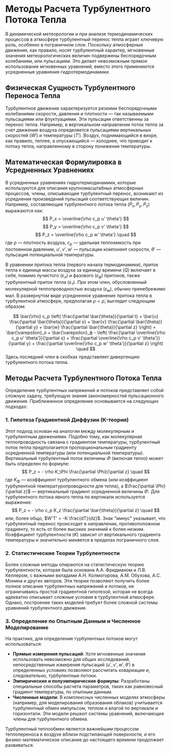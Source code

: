 # Методы Расчета Турбулентного Потока Тепла

В динамической метеорологии и при анализе термодинамических процессов в атмосфере турбулентный перенос тепла играет ключевую роль, особенно в пограничном слое. Поскольку атмосферные движения, как правило, носят турбулентный характер, мгновенные значения метеорологических величин подвержены беспорядочным колебаниям, или пульсациям. Это делает невозможным прямое использование мгновенных уравнений; вместо этого применяются усредненные уравнения гидротермодинамики.

## Физическая Сущность Турбулентного Переноса Тепла

Турбулентное движение характеризуется резкими беспорядочными колебаниями скорости, давления и плотности — так называемыми пульсациями или флуктуациями. Эти пульсации ответственны за перенос тепла. Например, в вертикальном направлении поток тепла за счет движения воздуха определяется пульсациями вертикальных скоростей ($W'$) и температуры ($T'$). Воздух, поднимающийся в вихре, как правило, теплее, а опускающийся — холоднее, что приводит к потоку тепла, направленному в сторону понижения температуры.

## Математическая Формулировка в Усредненных Уравнениях

В усредненных уравнениях гидротермодинамики, которые используются для описания крупномасштабных атмосферных процессов, члены, описывающие турбулентный перенос, возникают из усреднения произведений пульсаций соответствующих величин. Например, составляющие турбулентного потока тепла ($P_x, P_y, P_z$) выражаются как:
$$ P_x = \overline{\rho c_p u' \theta'} $$
$$ P_y = \overline{\rho c_p v' \theta'} $$
$$ P_z = \overline{\rho c_p w' \theta'} \quad $$
где $\rho$ — плотность воздуха, $c_p$ — удельная теплоемкость при постоянном давлении, $u', v', w'$ — пульсации компонент скорости, $\theta'$ — пульсация потенциальной температуры.

В уравнении притока тепла (первого начала термодинамики), приток тепла к единице массы воздуха за единицу времени ($Q$) включает в себя, помимо лучистого ($\varepsilon_л$) и фазового ($\varepsilon_ф$) притоков, также турбулентный приток тепла ($\varepsilon_т$). При этом член, обусловленный молекулярной теплопроводностью воздуха ($\varepsilon_м$), обычно пренебрежимо мал. В развернутом виде усредненное уравнение притока тепла в турбулентной атмосфере, предполагая $\rho = \bar{\rho}$, выглядит следующим образом:

$$ \bar{\rho} c_p \left( \frac{\partial \bar{\theta}}{\partial t} + \bar{u} \frac{\partial \bar{\theta}}{\partial x} + \bar{v} \frac{\partial \bar{\theta}}{\partial y} + \bar{w} \frac{\partial \bar{\theta}}{\partial z} \right) = \bar{\varepsilon}_л + \bar{\varepsilon}_ф - \left( \frac{\partial \overline{\rho c_p u' \theta'}}{\partial x} + \frac{\partial \overline{\rho c_p v' \theta'}}{\partial y} + \frac{\partial \overline{\rho c_p w' \theta'}}{\partial z} \right) \quad $$
Здесь последний член в скобках представляет дивергенцию турбулентного потока тепла.

## Методы Расчета Турбулентного Потока Тепла

Определение турбулентных напряжений и потоков представляет собой сложную задачу, требующую знания закономерностей пульсационного движения. Приближенное определение основывается на следующих подходах:

### 1. Гипотеза Градиентной Диффузии (K-теория)

Этот подход основан на аналогии между молекулярным и турбулентным движениями. Подобно тому, как молекулярная теплопроводность связана с градиентом температуры, турбулентный поток тепла предполагается пропорциональным градиенту осредненной температуры (или потенциальной температуры).
Вертикальный турбулентный поток величины $\Phi$ (включая тепло) может быть определен по формуле:
$$ P_z = - \rho K_\Phi \frac{\partial \Phi}{\partial z} \quad $$
где $K_\Phi$ — коэффициент турбулентного обмена (или коэффициент турбулентной температуропроводности для тепла), а $\frac{\partial \Phi}{\partial z}$ — вертикальный градиент осредненной величины $\Phi$. Для турбулентного потока явного тепла по вертикали используется выражение:
$$ P_z = - \rho c_p K_z \frac{\partial \bar{\theta}}{\partial z} \quad $$
или, более общо, $W'T' = -K \frac{dT}{dz}$.
Знак "минус" указывает, что турбулентный перенос происходит в направлении, противоположном градиенту, то есть от более высоких значений к более низким. Коэффициент турбулентности ($K$) зависит от вертикального градиента температуры и значительно меняется в пределах пограничного слоя.

### 2. Статистические Теории Турбулентности

Более сложные методы опираются на статистическую теорию турбулентности, которая была основана А.А. Фридманом и Л.В. Келлером, с важными вкладами А.Н. Колмогорова, А.М. Обухова, А.С. Монина и других авторов. Эти теории позволяют получить более полное описание турбулентных напряжений и потоков, не ограничиваясь простой градиентной гипотезой, которая не всегда адекватно описывает сложные условия в турбулентной атмосфере. Однако, построение таких моделей требует более сложной системы уравнений турбулентного движения.

### 3. Определение по Опытным Данным и Численное Моделирование

На практике, для определения турбулентных потоков могут использоваться:

* **Прямые измерения пульсаций**: Хотя мгновенные значения использовать невозможно для общих исследований, непосредственные измерения пульсаций ($u', v', w', \theta'$) в определенных условиях позволяют рассчитать ковариации и, следовательно, турбулентные потоки.
* **Эмпирические и полуэмпирические формулы**: Разработаны специальные способы расчета параметров, таких как равновесный градиент температуры, по опытным данным.
* **Численные модели**: В комплексных численных моделях атмосферы (например, для моделирования образования облаков) учитывается турбулентный обмен импульсом, теплом и влагой по вертикали и горизонтали. Эти модели решают системы уравнений, включающие члены для турбулентного обмена.

Турбулентный теплообмен является важнейшим процессом теплопереноса в воздухе вблизи подстилающей поверхности, и его физико-математическое описание до настоящего времени продолжает развиваться.

